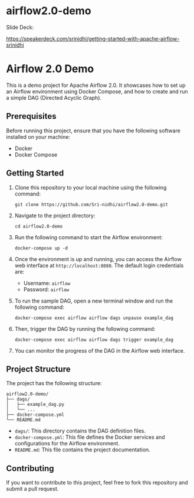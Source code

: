 # airflow2.0-demo

Slide Deck:

https://speakerdeck.com/srinidhi/getting-started-with-apache-airflow-srinidhi



# Airflow 2.0 Demo

This is a demo project for Apache Airflow 2.0. It showcases how to set up an Airflow environment using Docker Compose, and how to create and run a simple DAG (Directed Acyclic Graph).

## Prerequisites

Before running this project, ensure that you have the following software installed on your machine:

- Docker
- Docker Compose

## Getting Started

1. Clone this repository to your local machine using the following command:

    ```
    git clone https://github.com/Sri-nidhi/airflow2.0-demo.git
    ```

2. Navigate to the project directory:

    ```
    cd airflow2.0-demo
    ```

3. Run the following command to start the Airflow environment:

    ```
    docker-compose up -d
    ```

4. Once the environment is up and running, you can access the Airflow web interface at `http://localhost:8080`. The default login credentials are:

    - Username: `airflow`
    - Password: `airflow`

5. To run the sample DAG, open a new terminal window and run the following command:

    ```
    docker-compose exec airflow airflow dags unpause example_dag
    ```

6. Then, trigger the DAG by running the following command:

    ```
    docker-compose exec airflow airflow dags trigger example_dag
    ```

7. You can monitor the progress of the DAG in the Airflow web interface.

## Project Structure

The project has the following structure:

```
airflow2.0-demo/
├── dags/
│   ├── example_dag.py
│   └── ...
├── docker-compose.yml
└── README.md
```

- `dags/`: This directory contains the DAG definition files.
- `docker-compose.yml`: This file defines the Docker services and configurations for the Airflow environment.
- `README.md`: This file contains the project documentation.

## Contributing

If you want to contribute to this project, feel free to fork this repository and submit a pull request.

